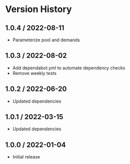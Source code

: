 # Version History

## 1.0.4 / 2022-08-11

- Parameterize pool and demands

## 1.0.3 / 2022-08-02

- Add dependabot.yml to automate dependency checks
- Remove weekly tests

## 1.0.2 / 2022-06-20

- Updated dependencies

## 1.0.1 / 2022-03-15

- Updated dependencies

## 1.0.0 / 2022-01-04

- Initial release
